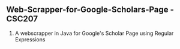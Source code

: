 ## Web-Scrapper-for-Google-Scholars-Page - CSC207

1. A webscrapper in Java for Google's Scholar Page using Regular Expressions

